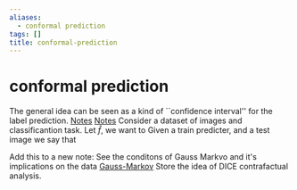```yaml
---
aliases:
  - conformal prediction
tags: []
title: conformal-prediction
---
```


# conformal prediction

The general idea can be seen as a kind of ``confidence interval'' for the label prediction. [Notes](https://www.stat.berkeley.edu/~ryantibs/statlearn-s23/lectures/conformal.pdf)
[Notes](https://arxiv.org/pdf/2107.07511)
Consider a dataset of images and classificantion task. Let $\hat{f}$, we want to 
Given a train predicter, and a test image we say that 


Add this to a new note:
 See the conditons of Gauss Markvo and it's implications on the data [Gauss-Markov](https://gregorygundersen.com/blog/2022/02/08/gauss-markov-theorem/)
Store the idea of DICE contrafactual analysis.

